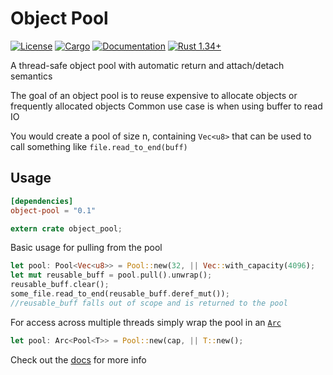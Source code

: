 # Object Pool
[![License](https://img.shields.io/badge/license-MIT%2FApache--2.0-blue.svg)](
https://github.com/CJP10/object-pool)
[![Cargo](https://img.shields.io/crates/v/object-pool.svg)](
https://crates.io/crates/object-pool)
[![Documentation](https://docs.rs/object-pool/badge.svg)](
https://docs.rs/object-pool)
[![Rust 1.34+](https://img.shields.io/badge/rust-1.34+-lightgray.svg)](
https://www.rust-lang.org)

A thread-safe object pool with automatic return and attach/detach semantics

The goal of an object pool is to reuse expensive to allocate objects or frequently allocated objects
Common use case is when using buffer to read IO

You would create a pool of size n, containing `Vec<u8>` that can be used to call something like `file.read_to_end(buff)`
## Usage
```toml
[dependencies]
object-pool = "0.1"
```
```rust
extern crate object_pool;
```
Basic usage for pulling from the pool
```rust
let pool: Pool<Vec<u8>> = Pool::new(32, || Vec::with_capacity(4096);
let mut reusable_buff = pool.pull().unwrap();
reusable_buff.clear();
some_file.read_to_end(reusable_buff.deref_mut());
//reusable_buff falls out of scope and is returned to the pool
```
For access across multiple threads simply wrap the pool in an [`Arc`]
```rust
let pool: Arc<Pool<T>> = Pool::new(cap, || T::new();
```

Check out the [docs] for more info

[docs]: https://docs.rs/object-pool
[`Arc`]: https://doc.rust-lang.org/stable/std/sync/struct.Arc.html
